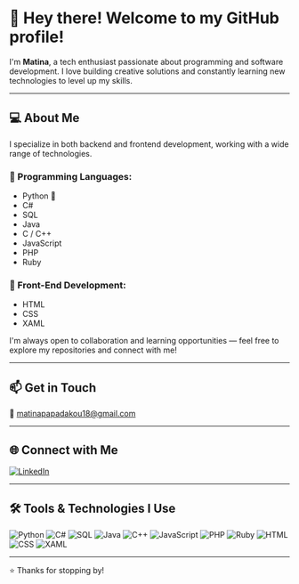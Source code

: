 # 👋 Hey there! Welcome to my GitHub profile!

I'm **Matina**, a tech enthusiast passionate about programming and software development. I love building creative solutions and constantly learning new technologies to level up my skills.

---

## 💻 About Me

I specialize in both backend and frontend development, working with a wide range of technologies.

### 🔹 Programming Languages:
- Python 🐍
- C#
- SQL
- Java
- C / C++
- JavaScript
- PHP
- Ruby

### 🔹 Front-End Development:
- HTML
- CSS
- XAML

I'm always open to collaboration and learning opportunities — feel free to explore my repositories and connect with me!

---

## 📫 Get in Touch

📧 matinapapadakou18@gmail.com

---

## 🌐 Connect with Me

[![LinkedIn](https://img.shields.io/badge/LinkedIn-blue?logo=linkedin&style=for-the-badge)](https://www.linkedin.com/in/matina-papadakou-293419270/)

---

## 🛠️ Tools & Technologies I Use

![Python](https://img.shields.io/badge/Python-3776AB?logo=python&logoColor=white&style=for-the-badge)
![C#](https://img.shields.io/badge/C%23-239120?logo=c-sharp&logoColor=white&style=for-the-badge)
![SQL](https://img.shields.io/badge/SQL-4479A1?logo=postgresql&logoColor=white&style=for-the-badge)
![Java](https://img.shields.io/badge/Java-007396?logo=java&logoColor=white&style=for-the-badge)
![C++](https://img.shields.io/badge/C++-00599C?logo=c%2B%2B&logoColor=white&style=for-the-badge)
![JavaScript](https://img.shields.io/badge/JavaScript-F7DF1E?logo=javascript&logoColor=black&style=for-the-badge)
![PHP](https://img.shields.io/badge/PHP-777BB4?logo=php&logoColor=white&style=for-the-badge)
![Ruby](https://img.shields.io/badge/Ruby-CC342D?logo=ruby&logoColor=white&style=for-the-badge)
![HTML](https://img.shields.io/badge/HTML5-E34F26?logo=html5&logoColor=white&style=for-the-badge)
![CSS](https://img.shields.io/badge/CSS3-1572B6?logo=css3&logoColor=white&style=for-the-badge)
![XAML](https://img.shields.io/badge/XAML-0C54C2?style=for-the-badge&logo=windows&logoColor=white)

---

⭐ Thanks for stopping by!
